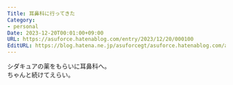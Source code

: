 ```yaml
---
Title: 耳鼻科に行ってきた
Category:
- personal
Date: 2023-12-20T00:01:00+09:00
URL: https://asuforce.hatenablog.com/entry/2023/12/20/000100
EditURL: https://blog.hatena.ne.jp/asuforcegt/asuforce.hatenablog.com/atom/entry/6801883189068727546
---
```


シダキュアの薬をもらいに耳鼻科へ。  
ちゃんと続けてえらい。

